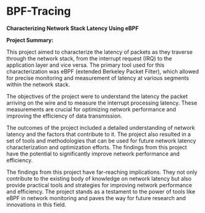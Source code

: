 # BPF-Tracing

**Characterizing Network Stack Latency Using eBPF**

**Project Summary:**

This project aimed to characterize the latency of packets as they traverse through the network stack, from the interrupt request (IRQ) to the application layer and vice versa. The primary tool used for this characterization was eBPF (extended Berkeley Packet Filter), which allowed for precise monitoring and measurement of latency at various segments within the network stack.

The objectives of the project were to understand the latency the packet arriving on the wire and to measure the interrupt processing latency. These measurements are crucial for optimizing network performance and improving the efficiency of data transmission.

The outcomes of the project included a detailed understanding of network latency and the factors that contribute to it. The project also resulted in a set of tools and methodologies that can be used for future network latency characterization and optimization efforts. The findings from this project have the potential to significantly improve network performance and efficiency.

The findings from this project have far-reaching implications. They not only contribute to the existing body of knowledge on network latency but also provide practical tools and strategies for improving network performance and efficiency. The project stands as a testament to the power of tools like eBPF in network monitoring and paves the way for future research and innovations in this field.
